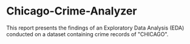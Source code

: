 # Chicago-Crime-Analyzer
This report presents the findings of an Exploratory Data Analysis (EDA) conducted on a dataset containing crime records of "CHICAGO". 
